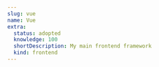 ```yaml
---
slug: vue
name: Vue
extra:
  status: adopted
  knowledge: 100
  shortDescription: My main frontend framework
  kind: frontend
---
```


